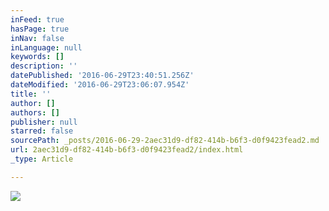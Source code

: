 ```yaml
---
inFeed: true
hasPage: true
inNav: false
inLanguage: null
keywords: []
description: ''
datePublished: '2016-06-29T23:40:51.256Z'
dateModified: '2016-06-29T23:06:07.954Z'
title: ''
author: []
authors: []
publisher: null
starred: false
sourcePath: _posts/2016-06-29-2aec31d9-df82-414b-b6f3-d0f9423fead2.md
url: 2aec31d9-df82-414b-b6f3-d0f9423fead2/index.html
_type: Article

---
```

![](https://the-grid-user-content.s3-us-west-2.amazonaws.com/2ccf6f03-a613-421a-a526-433500e7555e.jpg)